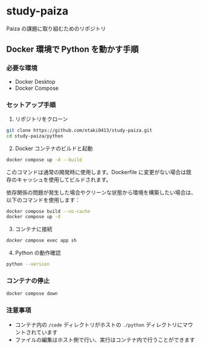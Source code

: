 # study-paiza

Paiza の課題に取り組むためのリポジトリ

## Docker 環境で Python を動かす手順

### 必要な環境

- Docker Desktop
- Docker Compose

### セットアップ手順

1. リポジトリをクローン

```bash
git clone https://github.com/otaki0413/study-paiza.git
cd study-paiza/python
```

2. Docker コンテナのビルドと起動

```bash
docker compose up -d --build
```

このコマンドは通常の開発時に使用します。Dockerfile に変更がない場合は既存のキャッシュを使用してビルドされます。

依存関係の問題が発生した場合やクリーンな状態から環境を構築したい場合は、以下のコマンドを使用します：

```bash
docker compose build --no-cache
docker compose up -d
```

3. コンテナに接続

```bash
docker compose exec app sh
```

4. Python の動作確認

```bash
python --version
```

### コンテナの停止

```bash
docker compose down
```

### 注意事項

- コンテナ内の `/code` ディレクトリがホストの `./python` ディレクトリにマウントされています
- ファイルの編集はホスト側で行い、実行はコンテナ内で行うことができます
